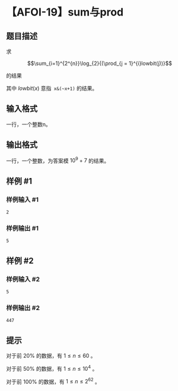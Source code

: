 # 【AFOI-19】sum与prod

## 题目描述

求

$$\sum_{i=1}^{2^{n}}\log_{2}{(\prod_{j = 1}^{i}lowbit(j))}$$

的结果

其中 $lowbit(x)$ 意指` x&(~x+1)` 的结果。

## 输入格式

一行，一个整数n。

## 输出格式

一行，一个整数，为答案模 $10^9+7$ 的结果。

## 样例 #1

### 样例输入 #1
```
2
```

### 样例输出 #1

```
5
```

## 样例 #2

### 样例输入 #2
```
5
```

### 样例输出 #2

```
447
```

## 提示

对于前 $20\%$ 的数据，有 $1 \leq n \leq 60$ 。

对于前 $50\%$ 的数据，有 $1 \leq n \leq 10^4$ 。

对于前 $100\%$ 的数据，有 $1 \leq n \leq 2^{62}$ 。
